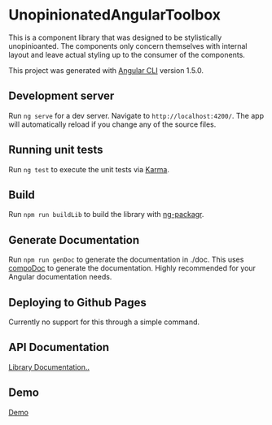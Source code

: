 # UnopinionatedAngularToolbox

This is a component library that was designed to be stylistically
unopinioanted.  The components only concern themselves with internal
layout and leave actual styling up to the consumer of the components.

This project was generated with [Angular CLI](https://github.com/angular/angular-cli) version 1.5.0.

## Development server

Run `ng serve` for a dev server. Navigate to `http://localhost:4200/`. The app will automatically reload if you change any of the source files.

## Running unit tests

Run `ng test` to execute the unit tests via [Karma](https://karma-runner.github.io).

## Build
Run `npm run buildLib` to build the library with [ng-packagr](https://github.com/dherges/ng-packagr). 

## Generate Documentation
Run `npm run genDoc` to generate the documentation in ./doc.  This uses [compoDoc](https://compodoc.github.io/website/guides/getting-started.html)
to generate the documentation.  Highly recommended for your Angular documentation needs.

## Deploying to Github Pages
Currently no support for this through a simple command.

## API Documentation
[Library Documentation..](https://tme321.github.io/Unopinionated-Angular/) 

## Demo
[Demo](https://tme321.github.io/Unopinionated-Angular/demo) 
